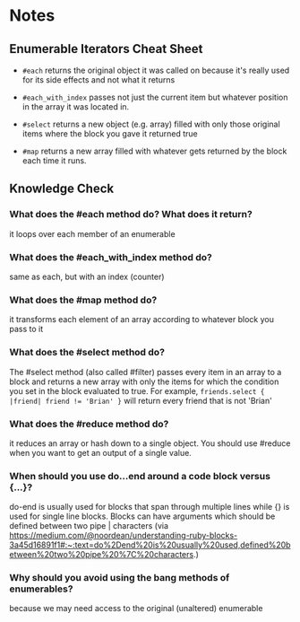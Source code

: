 # Notes

## Enumerable Iterators Cheat Sheet

* `#each` returns the original object it was called on because it's really used for its side effects and not what it returns

* `#each_with_index` passes not just the current item but whatever position in the array it was located in.

* `#select` returns a new object (e.g. array) filled with only those original items where the block you gave it returned true

* `#map` returns a new array filled with whatever gets returned by the block each time it runs.

## Knowledge Check

### What does the #each method do? What does it return?
it loops over each member of an enumerable

### What does the #each_with_index method do?
same as each, but with an index (counter)

### What does the #map method do?
it transforms each element of an array according to whatever block you pass to it

### What does the #select method do?
The #select method (also called #filter) passes every item in an array to a block and returns a new array with only the items for which the condition you set in the block evaluated to true. For example, `friends.select { |friend| friend != 'Brian' }` will return every friend that is not 'Brian'

### What does the #reduce method do?
it reduces an array or hash down to a single object. You should use #reduce when you want to get an output of a single value.

### When should you use do...end around a code block versus {...}?
do-end is usually used for blocks that span through multiple lines while {} is used for single line blocks. Blocks can have arguments which should be defined between two pipe | characters (via https://medium.com/@noordean/understanding-ruby-blocks-3a45d16891f1#:~:text=do%2Dend%20is%20usually%20used,defined%20between%20two%20pipe%20%7C%20characters.)

### Why should you avoid using the bang methods of enumerables?
because we may need access to the original (unaltered) enumerable